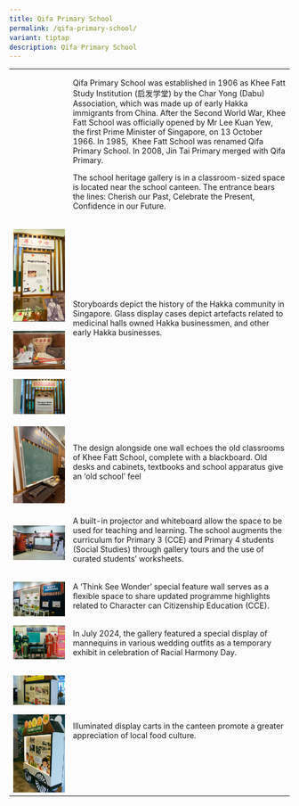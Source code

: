 ```yaml
---
title: Qifa Primary School
permalink: /qifa-primary-school/
variant: tiptap
description: Qifa Primary School
---
```

<table style="minWidth: 50px">
<colgroup>
<col>
<col>
</colgroup>
<tbody>
<tr>
<td rowspan="1" colspan="1">
<p></p>
</td>
<td rowspan="1" colspan="1">
<p>Qifa Primary School was established in 1906 as Khee Fatt Study Institution
(启发学堂) by the Char Yong (Dabu) Association, which was made up of early
Hakka immigrants from China. After the Second World War, Khee Fatt School
was officially opened by Mr Lee Kuan Yew, the first Prime Minister of Singapore,
on 13 October 1966. In 1985,&nbsp; Khee Fatt School was renamed Qifa Primary
School. In 2008, Jin Tai Primary merged with Qifa Primary.&nbsp;</p>
<p>The school heritage gallery is in a classroom-sized space is located near
the school canteen. The entrance bears the lines: Cherish our Past, Celebrate
the Present, Confidence in our Future.&nbsp;</p>
</td>
</tr>
<tr>
<td rowspan="1" colspan="1">
<p></p>
<div class="isomer-image-wrapper">
<img style="width: 100%" height="auto" width="100%" alt="" src="/images/QIFA_Heritage_corner_2.jpg">
</div>
<p></p>
<div class="isomer-image-wrapper">
<img style="width: 100%" height="auto" width="100%" alt="" src="/images/QIFA_Heritage_corner_41.jpg">
</div>
<p></p>
<div class="isomer-image-wrapper">
<img style="width: 100%" height="auto" width="100%" alt="" src="/images/QIFA_Heritage_corner_13.jpg">
</div>
</td>
<td rowspan="1" colspan="1">
<p></p>
<p></p>
<p></p>
<p>Storyboards depict the history of the Hakka community in Singapore. Glass
display cases depict artefacts related to medicinal halls owned Hakka businessmen,
and other early Hakka&nbsp;businesses.&nbsp;</p>
</td>
</tr>
<tr>
<td rowspan="1" colspan="1">
<p></p>
<div class="isomer-image-wrapper">
<img style="width: 100%" height="auto" width="100%" alt="" src="/images/qifa_blackboard.png">
</div>
</td>
<td rowspan="1" colspan="1">
<p>The design alongside one wall echoes the old classrooms of Khee Fatt School,
complete with a blackboard. Old desks and cabinets, textbooks and school
apparatus give an ‘old school’ feel</p>
</td>
</tr>
<tr>
<td rowspan="1" colspan="1">
<p></p>
<div class="isomer-image-wrapper">
<img style="width: 100%" height="auto" width="100%" alt="" src="/images/QIFA_Heritage_corner_15.jpg">
</div>
</td>
<td rowspan="1" colspan="1">
<p>A built-in projector and whiteboard allow the space to be used for teaching
and learning. The school augments the curriculum for Primary 3 (CCE) and
Primary 4 students (Social Studies) through gallery tours and the use of
curated students’ worksheets.&nbsp;&nbsp;</p>
</td>
</tr>
<tr>
<td rowspan="1" colspan="1">
<p></p>
<div class="isomer-image-wrapper">
<img style="width: 100%" height="auto" width="100%" alt="" src="/images/QIFA_Heritage_corner_16.jpg">
</div>
</td>
<td rowspan="1" colspan="1">
<p>A ‘Think See Wonder’ special feature wall serves as a flexible space to
share updated programme highlights related to Character can Citizenship
Education (CCE).&nbsp;</p>
</td>
</tr>
<tr>
<td rowspan="1" colspan="1">
<div class="isomer-image-wrapper">
<img style="width: 100%" height="auto" width="100%" alt="" src="/images/qifa_RHD.jpg">
</div>
</td>
<td rowspan="1" colspan="1">
<p>In July 2024, the gallery featured a special display of mannequins in
various wedding outfits as a temporary exhibit in&nbsp;celebration of Racial
Harmony Day.&nbsp;</p>
</td>
</tr>
<tr>
<td rowspan="1" colspan="1">
<p></p>
<div class="isomer-image-wrapper">
<img style="width: 100%" height="auto" width="100%" alt="" src="/images/QIFA_Heritage_corner_6.jpg">
</div>
<p></p>
<div class="isomer-image-wrapper">
<img style="width: 100%" height="auto" width="100%" alt="" src="/images/QIFA_Heritage_corner_7.jpg">
</div>
</td>
<td rowspan="1" colspan="1">
<p>Illuminated display carts in the canteen&nbsp;promote a greater appreciation
of local food culture.&nbsp;</p>
</td>
</tr>
</tbody>
</table>
<p></p>
<p></p>
<p></p>